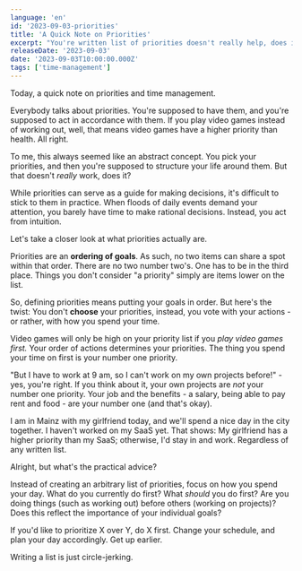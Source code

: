 ```yaml
---
language: 'en'
id: '2023-09-03-priorities'
title: 'A Quick Note on Priorities'
excerpt: "You're written list of priorities doesn't really help, does it?"
releaseDate: '2023-09-03'
date: '2023-09-03T10:00:00.000Z'
tags: ['time-management']
---
```


Today, a quick note on priorities and time management.

Everybody talks about priorities. You're supposed to have them, and you're supposed to act in accordance with them. If you play video games instead of working out, well, that means video games have a higher priority than health. All right.

To me, this always seemed like an abstract concept. You pick your priorities, and then you're supposed to structure your life around them. But that doesn't _really_ work, does it?

While priorities can serve as a guide for making decisions, it's difficult to stick to them in practice. When floods of daily events demand your attention, you barely have time to make rational decisions. Instead, you act from intuition.

Let's take a closer look at what priorities actually are.

Priorities are an **ordering of goals**. As such, no two items can share a spot within that order. There are no two number two's. One has to be in the third place. Things you don't consider "a priority" simply are items lower on the list.

So, defining priorities means putting your goals in order.
But here's the twist: You don't **choose** your priorities, instead, you vote with your actions - or rather, with how you spend your time.

Video games will only be high on your priority list if you _play video games first._
Your order of actions determines your priorities. The thing you spend your time on first is your number one priority.

"But I have to work at 9 am, so I can't work on my own projects before!" - yes, you're right. If you think about it, your own projects are _not_ your number one priority. Your job and the benefits - a salary, being able to pay rent and food - are your number one (and that's okay).

I am in Mainz with my girlfriend today, and we'll spend a nice day in the city together. I haven't worked on my SaaS yet. That shows: My girlfriend has a higher priority than my SaaS; otherwise, I'd stay in and work. Regardless of any written list.

Alright, but what's the practical advice?

Instead of creating an arbitrary list of priorities, focus on how you spend your day. What do you currently do first? What _should_ you do first? Are you doing things (such as working out) before others (working on projects)? Does this reflect the importance of your individual goals?

If you'd like to prioritize X over Y, do X first. Change your schedule, and plan your day accordingly. Get up earlier.

Writing a list is just circle-jerking.
